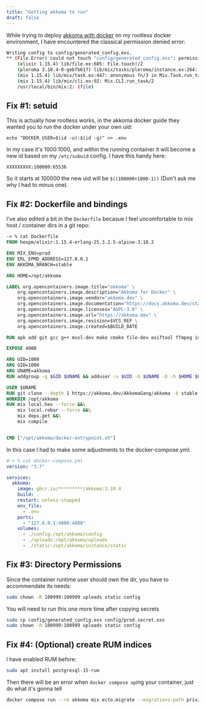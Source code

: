 ```yaml
---
title: "Getting akkoma to run"
draft: false
---
```


While trying to deploy [akkoma with docker](https://docs.akkoma.dev/stable/installation/docker_en/#building-the-container) on my rootless docker environment, I have encountered the classical permission denied error:

<!--more-->

```bash
Writing config to config/generated_config.exs.
** (File.Error) could not touch "config/generated_config.exs": permission denied
    (elixir 1.15.4) lib/file.ex:605: File.touch!/2
    (pleroma 3.10.4-0-gebfb617) lib/mix/tasks/pleroma/instance.ex:264: Mix.Tasks.Pleroma.Instance.run/1
    (mix 1.15.4) lib/mix/task.ex:447: anonymous fn/3 in Mix.Task.run_task/5
    (mix 1.15.4) lib/mix/cli.ex:92: Mix.CLI.run_task/2
    /usr/local/bin/mix:2: (file)
```

## Fix #1: setuid

This is actually how rootless works, in the akkoma docker guide they wanted you to run the docker under your own uid:

```
echo "DOCKER_USER=$(id -u):$(id -g)" >> .env
```

In my case it's 1000:1000, and within the running container it will become a new id based on my `/etc/subuid` config. I have this handy here:

```
XXXXXXXXX:100000:65536
```

So it starts at 100000 the new uid will be `$((100000+1000-1))` (Don't ask me why I had to minus one).

## Fix #2: Dockerfile and bindings

I've also edited a bit in the `Dockerfile` becasue I feel uncomfortable to mix host / container dirs in a git repo:

```dockerfile
-> % cat Dockerfile
FROM hexpm/elixir:1.15.4-erlang-25.3.2.5-alpine-3.18.2

ENV MIX_ENV=prod
ENV ERL_EPMD_ADDRESS=127.0.0.1
ENV AKKOMA_BRANCH=stable

ARG HOME=/opt/akkoma

LABEL org.opencontainers.image.title="akkoma" \
    org.opencontainers.image.description="Akkoma for Docker" \
    org.opencontainers.image.vendor="akkoma.dev" \
    org.opencontainers.image.documentation="https://docs.akkoma.dev/stable/" \
    org.opencontainers.image.licenses="AGPL-3.0" \
    org.opencontainers.image.url="https://akkoma.dev" \
    org.opencontainers.image.revision=$VCS_REF \
    org.opencontainers.image.created=$BUILD_DATE

RUN apk add git gcc g++ musl-dev make cmake file-dev exiftool ffmpeg imagemagick libmagic ncurses postgresql-client

EXPOSE 4000

ARG UID=1000
ARG GID=1000
ARG UNAME=akkoma
RUN addgroup -g $GID $UNAME && adduser -u $UID -G $UNAME -D -h $HOME $UNAME

USER $UNAME
RUN git clone --depth 1 https://akkoma.dev/AkkomaGang/akkoma -b stable /opt/akkoma && rm -rf /opt/akkoma/.git
WORKDIR /opt/akkoma
RUN mix local.hex --force &&\
    mix local.rebar --force &&\
    mix deps.get &&\
    mix compile


CMD ["/opt/akkoma/docker-entrypoint.sh"]
```

In this case I had to make some adjustments to the docker-compose.yml:

```yaml 
#-> % cat docker-compose.yml
version: "3.7"

services:
  akkoma:
    image: ghcr.io/*********/akkoma:3.10.4
    build: .
    restart: unless-stopped
    env_file:
      - .env
    ports:
      - "127.0.0.1:4000:4000"
    volumes:
      - ./config:/opt/akkoma/config
      - ./uploads:/opt/akkoma/uploads
      - ./static:/opt/akkoma/instance/static
```

## Fix #3: Directory Permissions

Since the container runtime user should own the dir, you have to accommendate its needs:

```bash
sudo chown -R 100999:100999 uploads static config
```

You will need to run this one more time after copying secrets

```bash
sudo cp config/generated_config.exs config/prod.secret.exs
sudo chown -R 100999:100999 uploads static config
```

## Fix #4: (Optional) create RUM indices

I have enabled RUM before:

```bash
sudo apt install postgresql-15-rum
```

Then there will be an error when `docker compose up`ing your container, just do what it's gonna tell

```bash
docker compose run --rm akkoma mix ecto.migrate --migrations-path priv/repo/optional_migrations/rum_indexing/
```

